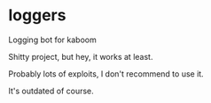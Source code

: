 # loggers
Logging bot for kaboom

Shitty project, but hey, it works at least.

Probably lots of exploits, I don't recommend to use it.

It's outdated of course.
